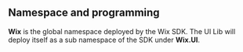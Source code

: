 ## Namespace and programming
<!-- NamespaceAndProgramming -->

**Wix** is the global namespace deployed by the Wix SDK. The UI Lib will deploy itself as a sub namespace of the SDK under **Wix.UI**.
